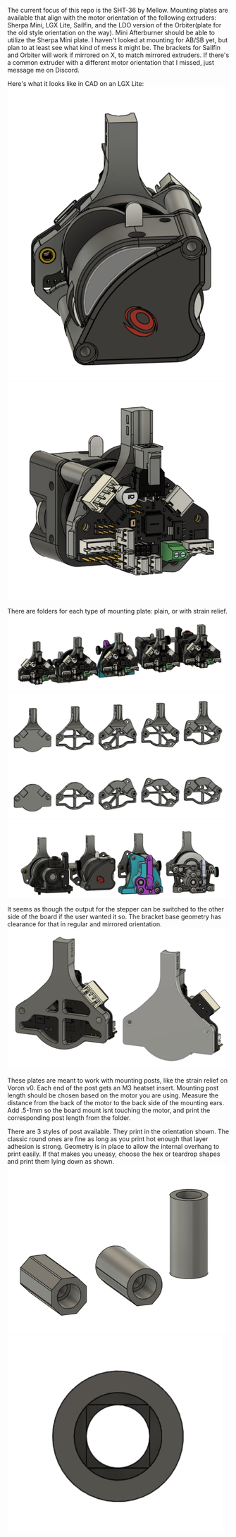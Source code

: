 The current focus of this repo is the SHT-36 by Mellow.  Mounting plates are available that align with the motor orientation of the following extruders: Sherpa Mini, LGX Lite, Sailfin, and the LDO version of the Orbiter(plate for the old style orientation on the way).  Mini Afterburner should be able to utilize the Sherpa Mini plate.  I haven't looked at mounting for AB/SB yet, but plan to at least see what kind of mess it might be.  The brackets for Sailfin and Orbiter will work if mirrored on X, to match mirrored extruders.  If there's a common extruder with a different motor orientation that I missed, just message me on Discord.

Here's what it looks like in CAD on an LGX Lite:
![](images/complete_front.png) ![](images/complete_rear.png)


There are folders for each type of mounting plate: plain, or with strain relief.
![](images/lineup_w_boards.png)
![](images/full_lineup.png)
![](images/extruders.png)

It seems as though the output for the stepper can be switched to the other side of the board if the user wanted it so.  The bracket base geometry has clearance for that in regular and mirrored orientation.  
![](images/stepper_plug_orientations.png)

These plates are meant to work with mounting posts, like the strain relief on Voron v0.  Each end of the post gets an M3 heatset insert.  Mounting post length should be chosen based on the motor you are using.  Measure the distance from the back of the motor to the back side of the mounting ears.  Add .5-1mm so the board mount isnt touching the motor, and print the corresponding post length from the folder.  

There are 3 styles of post available.  They print in the orientation shown.  The classic round ones are fine as long as you print hot enough that layer adhesion is strong.  Geometry is in place to allow the internal overhang to print easily.  If that makes you uneasy, choose the hex or teardrop shapes and print them lying down as shown.  
![](images/mounting_post_types.png)  ![](images/round_spacer_bottom.png)

